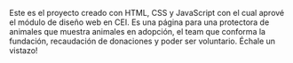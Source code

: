 Este es el proyecto creado con HTML, CSS y JavaScript con el cual aprové el módulo de diseño web en CEI. Es una página para una protectora de animales que muestra animales en adopción, el team que conforma la fundación, recaudación de donaciones y poder ser voluntario. Échale un vistazo! 
